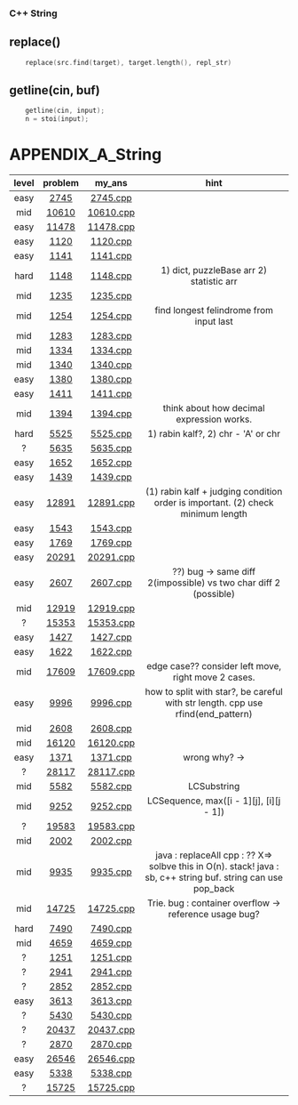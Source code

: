 ### C++ String
## replace()
```c++
	replace(src.find(target), target.length(), repl_str)
```
## getline(cin, buf)
```c++
	getline(cin, input);
	n = stoi(input);
```
# APPENDIX_A_String
| level | problem | my_ans | hint |
| :--: | :--: | :--: | :--: |
| easy | [2745](https://www.acmicpc.net/problem/2745) | [2745.cpp](./2745/2745.cpp) |  |
| mid | [10610](https://www.acmicpc.net/problem/10610) | [10610.cpp](./10610/10610.cpp) |  |
| easy | [11478](https://www.acmicpc.net/problem/11478) | [11478.cpp](./11478/11478.cpp) |  |
| easy | [1120](https://www.acmicpc.net/problem/1120) | [1120.cpp](./1120/1120.cpp) |  |
| easy | [1141](https://www.acmicpc.net/problem/1141) | [1141.cpp](./1141/1141.cpp) |  |
| hard | [1148](https://www.acmicpc.net/problem/1148) | [1148.cpp](./1148/1148.cpp) | 1) dict, puzzleBase arr 2) statistic arr |
| mid | [1235](https://www.acmicpc.net/problem/1235) | [1235.cpp](./1235/1235.cpp) |  |
| mid | [1254](https://www.acmicpc.net/problem/1254) | [1254.cpp](./1254/1254.cpp) | find longest felindrome from input last |
| mid | [1283](https://www.acmicpc.net/problem/1283) | [1283.cpp](./1283/1283.cpp) |  |
| mid | [1334](https://www.acmicpc.net/problem/1334) | [1334.cpp](./1334/1334.cpp) |  |
| mid | [1340](https://www.acmicpc.net/problem/1340) | [1340.cpp](./1340/1340.cpp) |  |
| easy | [1380](https://www.acmicpc.net/problem/1380) | [1380.cpp](./1380/1380.cpp) |  |
| easy | [1411](https://www.acmicpc.net/problem/1411) | [1411.cpp](./1411/1411.cpp) |  |
| mid | [1394](https://www.acmicpc.net/problem/1394) | [1394.cpp](./1394/1394.cpp) | think about how decimal expression works. |
| hard | [5525](https://www.acmicpc.net/problem/5525) | [5525.cpp](./5525/5525.cpp) | 1) rabin kalf?, 2) chr - 'A' or chr |
| ? | [5635](https://www.acmicpc.net/problem/5635) | [5635.cpp](./5635/5635.cpp) |  |
| easy | [1652](https://www.acmicpc.net/problem/1652) | [1652.cpp](./1652/1652.cpp) |  |
| easy | [1439](https://www.acmicpc.net/problem/1439) | [1439.cpp](./1439/1439.cpp) |  |
| easy | [12891](https://www.acmicpc.net/problem/12891) | [12891.cpp](./12891/12891.cpp) | (1) rabin kalf + judging condition order is important. (2) check minimum length |
| easy | [1543](https://www.acmicpc.net/problem/1543) | [1543.cpp](./1543/1543.cpp) |  |
| easy | [1769](https://www.acmicpc.net/problem/1769) | [1769.cpp](./1769/1769.cpp) |  |
| easy | [20291](https://www.acmicpc.net/problem/20291) | [20291.cpp](./20291/20291.cpp) |  |
| easy | [2607](https://www.acmicpc.net/problem/2607) | [2607.cpp](./2607/2607.cpp) | ??) bug -> same diff 2(impossible) vs two char diff 2 (possible) |
| mid | [12919](https://www.acmicpc.net/problem/12919) | [12919.cpp](./12919/12919.cpp) |  |
| ? | [15353](https://www.acmicpc.net/problem/15353) | [15353.cpp](./15353/15353.cpp) |  |
| easy | [1427](https://www.acmicpc.net/problem/1427) | [1427.cpp](./1427/1427.cpp) |  |
| easy | [1622](https://www.acmicpc.net/problem/1622) | [1622.cpp](./1622/1622.cpp) |  |
| mid | [17609](https://www.acmicpc.net/problem/17609) | [17609.cpp](./17609/17609.cpp) | edge case?? consider left move, right move 2 cases. |
| easy | [9996](https://www.acmicpc.net/problem/9996) | [9996.cpp](./9996/9996.cpp) | how to split with star?, be careful with str length. cpp use rfind(end_pattern) |
| mid | [2608](https://www.acmicpc.net/problem/2608) | [2608.cpp](./2608/2608.cpp) |  |
| mid | [16120](https://www.acmicpc.net/problem/16120) | [16120.cpp](./16120/16120.cpp) |  |
| easy | [1371](https://www.acmicpc.net/problem/1371) | [1371.cpp](./1371/1371.cpp) | wrong why? ->  |
| ? | [28117](https://www.acmicpc.net/problem/28117) | [28117.cpp](./28117/28117.cpp) |  |
| mid | [5582](https://www.acmicpc.net/problem/5582) | [5582.cpp](./5582/5582.cpp) | LCSubstring  |
| mid | [9252](https://www.acmicpc.net/problem/9252) | [9252.cpp](./9252/9252.cpp) | LCSequence, max([i - 1][j], [i][j - 1]) |
| ? | [19583](https://www.acmicpc.net/problem/19583) | [19583.cpp](./19583/19583.cpp) |  |
| mid | [2002](https://www.acmicpc.net/problem/2002) | [2002.cpp](./2002/2002.cpp) |  |
| mid | [9935](https://www.acmicpc.net/problem/9935) | [9935.cpp](./9935/9935.cpp) | java : replaceAll cpp : ?? X=> solbve this in O(n). stack! java : sb, c++ string buf. string can use pop_back |
| mid | [14725](https://www.acmicpc.net/problem/14725) | [14725.cpp](./14725/14725.cpp) | Trie. bug : container overflow -> reference usage bug? |
| hard | [7490](https://www.acmicpc.net/problem/7490) | [7490.cpp](./7490/7490.cpp) |  |
| mid | [4659](https://www.acmicpc.net/problem/4659) | [4659.cpp](./4659/4659.cpp) |  |
| ? | [1251](https://www.acmicpc.net/problem/1251) | [1251.cpp](./1251/1251.cpp) |  |
| ? | [2941](https://www.acmicpc.net/problem/2941) | [2941.cpp](./2941/2941.cpp) |  |
| ? | [2852](https://www.acmicpc.net/problem/2852) | [2852.cpp](./2852/2852.cpp) |  |
| easy | [3613](https://www.acmicpc.net/problem/3613) | [3613.cpp](./3613/3613.cpp) |  |
| ? | [5430](https://www.acmicpc.net/problem/5430) | [5430.cpp](./5430/5430.cpp) |  |
| ? | [20437](https://www.acmicpc.net/problem/20437) | [20437.cpp](./20437/20437.cpp) |  |
| ? | [2870](https://www.acmicpc.net/problem/2870) | [2870.cpp](./2870/2870.cpp) |  |
| easy | [26546](https://www.acmicpc.net/problem/26546) | [26546.cpp](./26546/26546.cpp) |  |
| easy | [5338](https://www.acmicpc.net/problem/5338) | [5338.cpp](./5338/5338.cpp) |  |
| ? | [15725](https://www.acmicpc.net/problem/15725) | [15725.cpp](./15725/15725.cpp) |  |
